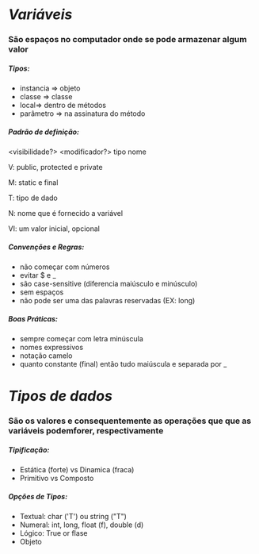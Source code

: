 # _**Variáveis**_
### São espaços no computador onde se pode armazenar algum valor

##### Tipos: 
- instancia => objeto
- classe => classe
- local=> dentro de métodos
- parâmetro => na assinatura do método

##### Padrão de definição:

<visibilidade?> <modificador?> tipo nome <?valorInicial?>

V: public, protected e private

M: static e final

T: tipo de dado

N: nome que é fornecido a variável

VI: um valor inicial, opcional

##### Convenções e Regras:

- não começar com números
- evitar $ e _
- são case-sensitive (diferencia maiúsculo e minúsculo)
- sem espaços
- não pode ser uma das palavras reservadas (EX: long)

##### Boas Práticas:

- sempre começar com letra minúscula
- nomes expressivos
- notação camelo
- quanto constante (final) então tudo maiúscula e separada por _

# **_Tipos de dados_** 
### São os valores e consequentemente as operações que que as variáveis podemforer, respectivamente

##### Tipificação:

- Estática (forte) vs Dinamica (fraca)
- Primitivo vs Composto 

##### Opções de Tipos:

- Textual: char ('T') ou string ("T")
- Numeral: int, long, float (f), double (d)
- Lógico: True or flase
- Objeto
